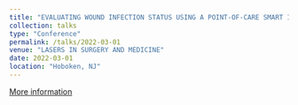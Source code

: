 ```yaml
---
title: "EVALUATING WOUND INFECTION STATUS USING A POINT-OF-CARE SMART IMAGING PLATFORM"
collection: talks
type: "Conference"
permalink: /talks/2022-03-01
venue: "LASERS IN SURGERY AND MEDICINE"
date: 2022-03-01
location: "Hoboken, NJ"
---
```

[More information](https://scholar.google.com/citations?view_op=view_citation&hl=en&user=0R0yirsAAAAJ&sortby=pubdate&citation_for_view=0R0yirsAAAAJ:R3hNpaxXUhUC)
